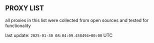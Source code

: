 ## PROXY LIST

all proxies in this list were collected from open sources and tested for functionality

last update: `2025-01-30 08:04:09.458494+00:00` UTC